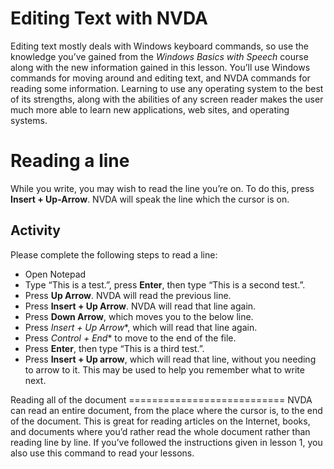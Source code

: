 Editing Text with NVDA
======================
Editing text mostly deals with Windows keyboard commands, so use the
knowledge you’ve gained from the *Windows Basics with Speech* course
along with the new information gained in this lesson. You’ll use
Windows commands for moving around and editing text, and NVDA commands
for reading some information. Learning to use any operating system to
the best of its strengths, along with the abilities of any screen
reader makes the user much more able to learn new applications, web
sites, and operating systems.

Reading a line
==============
While you write, you may wish to read the line you’re on. To do this,
press **Insert + Up-Arrow**. NVDA will speak the line which the cursor
is on. 

Activity
--------
Please complete the following steps to read a line:

- Open Notepad
- Type “This is a test.”, press **Enter**, then type “This is a second
  test.”.
- Press **Up Arrow**. NVDA will read the previous line.
- Press **Insert + Up Arrow**. NVDA will read that line again.
- Press **Down Arrow**, which moves you to the below line.
- Press *Insert + Up Arrow**, which will read that line again.
- Press *Control + End** to move to the end of the file.
- Press **Enter**, then type “This is a third test.”.
- Press **Insert + Up arrow**, which will read that line, without you
  needing to arrow to it. This may be used to help you remember what
  to write next.

Reading all of the document =========================== NVDA can read
an entire document, from the place where the cursor is, to the end of
the document. This is great for reading articles on the Internet,
books, and documents where you’d rather read the whole document rather
than reading line by line. If you’ve followed the instructions given
in lesson 1, you also use this command to read your lessons.

